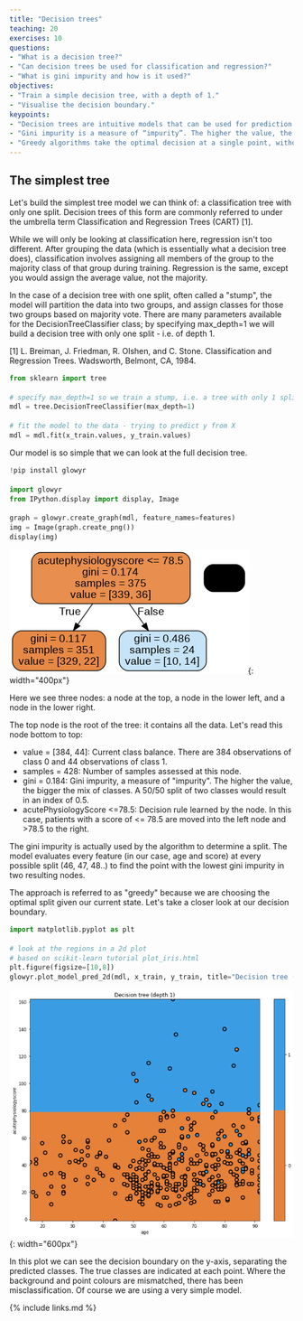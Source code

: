 ```yaml
---
title: "Decision trees"
teaching: 20
exercises: 10
questions:
- "What is a decision tree?"
- "Can decision trees be used for classification and regression?"
- "What is gini impurity and how is it used?"
objectives:
- "Train a simple decision tree, with a depth of 1."
- "Visualise the decision boundary."
keypoints:
- "Decision trees are intuitive models that can be used for prediction and regression."
- "Gini impurity is a measure of “impurity”. The higher the value, the bigger the mix of classes. A 50/50 split of two classes would result in an index of 0.5."
- "Greedy algorithms take the optimal decision at a single point, without considering the larger problem as a whole."
---
```


## The simplest tree

Let's build the simplest tree model we can think of: a classification tree with only one split. Decision trees of this form are commonly referred to under the umbrella term Classification and Regression Trees (CART) [1].

While we will only be looking at classification here, regression isn't too different. After grouping the data (which is essentially what a decision tree does), classification involves assigning all members of the group to the majority class of that group during training. Regression is the same, except you would assign the average value, not the majority.

In the case of a decision tree with one split, often called a "stump", the model will partition the data into two groups, and assign classes for those two groups based on majority vote. There are many parameters available for the DecisionTreeClassifier class; by specifying max_depth=1 we will build a decision tree with only one split - i.e. of depth 1.

[1] L. Breiman, J. Friedman, R. Olshen, and C. Stone. Classification and Regression Trees. Wadsworth, Belmont, CA, 1984.

```python
from sklearn import tree

# specify max_depth=1 so we train a stump, i.e. a tree with only 1 split
mdl = tree.DecisionTreeClassifier(max_depth=1)

# fit the model to the data - trying to predict y from X
mdl = mdl.fit(x_train.values, y_train.values)
```

Our model is so simple that we can look at the full decision tree.

```python
!pip install glowyr

import glowyr
from IPython.display import display, Image

graph = glowyr.create_graph(mdl, feature_names=features)
img = Image(graph.create_png())
display(img)
```

![Simple tree](../fig/section2-fig1.png){: width="400px"}

Here we see three nodes: a node at the top, a node in the lower left, and a node in the lower right.

The top node is the root of the tree: it contains all the data. Let's read this node bottom to top:

- value = [384, 44]: Current class balance. There are 384 observations of class 0 and 44 observations of class 1.
- samples = 428: Number of samples assessed at this node.
- gini = 0.184: Gini impurity, a measure of "impurity". The higher the value, the bigger the mix of classes. A 50/50 split of two classes would result in an index of 0.5.
- acutePhysiologyScore <=78.5: Decision rule learned by the node. In this case, patients with a score of <= 78.5 are moved into the left node and >78.5 to the right.

The gini impurity is actually used by the algorithm to determine a split. The model evaluates every feature (in our case, age and score) at every possible split (46, 47, 48..) to find the point with the lowest gini impurity in two resulting nodes.

The approach is referred to as "greedy" because we are choosing the optimal split given our current state. Let's take a closer look at our decision boundary.

```python
import matplotlib.pyplot as plt

# look at the regions in a 2d plot
# based on scikit-learn tutorial plot_iris.html
plt.figure(figsize=[10,8])
glowyr.plot_model_pred_2d(mdl, x_train, y_train, title="Decision tree (depth 1)")
```

![Simple tree](../fig/section2-fig2.png){: width="600px"}

In this plot we can see the decision boundary on the y-axis, separating the predicted classes. The true classes are indicated at each point. Where the background and point colours are mismatched, there has been misclassification. Of course we are using a very simple model. 

{% include links.md %}

